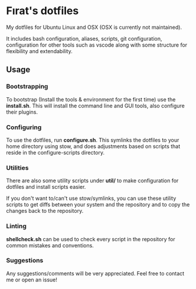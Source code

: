 # Fırat's dotfiles

My dotfiles for Ubuntu Linux and OSX (OSX is currently not maintained).

It includes bash configuration, aliases, scripts, git configuration, configuration for other tools such as vscode along with some structure for flexibility and extendability.

## Usage

### Bootstrapping

To bootstrap (Install the tools & environment for the first time) use the **install.sh**. This will install the command line and GUI tools, also configure their plugins.

### Configuring

To use the dotfiles, run **configure.sh**.
This symlinks the dotfiles to your home directory using stow, and does adjustments based on scripts that reside in the configure-scripts directory.

### Utilities

There are also some utility scripts under **util/** to make configuration for dotfiles and install scripts easier.

If you don't want to/can't use stow/symlinks, you can use these utility scripts to get diffs between your system and the repository and to copy the changes back to the repository.

### Linting

**shellcheck.sh** can be used to check every script in the repository for common mistakes and conventions.

### Suggestions

Any suggestions/comments will be very appreciated. Feel free to contact me or open an issue!
